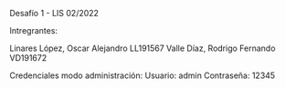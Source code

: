 Desafío 1 - LIS 02/2022

Intregrantes: 

Linares López, Oscar Alejandro  LL191567
Valle Díaz, Rodrigo Fernando    VD191672

Credenciales modo administración:
Usuario: admin
Contraseña: 12345
